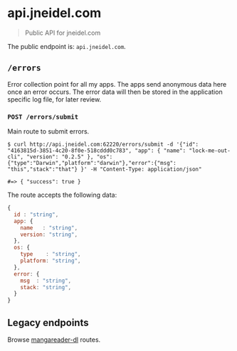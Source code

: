 # api.jneidel.com

> Public API for jneidel.com

The public endpoint is: `api.jneidel.com`.

## `/errors`

Error collection point for all my apps. The apps send anonymous data here once an error occurs. The error data will then be stored in the application specific log file, for later review.

### `POST /errors/submit`

Main route to submit errors.

```
$ curl http://api.jneidel.com:62220/errors/submit -d '{"id": "4163815d-3851-4c20-8f0e-518cddd0c783", "app": { "name": "lock-me-out-cli", "version": "0.2.5" }, "os": {"type":"Darwin","platform":"darwin"},"error":{"msg": "this","stack":"that"} }' -H "Content-Type: application/json"     

#=> { "success": true }
```

The route accepts the following data:

```js
{
  id : "string",
  app: {
    name   : "string",
    version: "string",
  },
  os: {
    type    : "string",
    platform: "string",
  },
  error: {
    msg  : "string",
    stack: "string",
  }
}
```

## Legacy endpoints

Browse [mangareader-dl](https://github.com/jneidel/api.jneidel.com/tree/d36244c0e621ec8abe0f94d6ecf2ea9da7f95ddc) routes.

